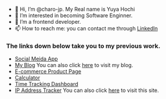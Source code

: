 - 👋 Hi, I’m @charo-jp. My Real name is Yuya Hochi
- 👀 I’m interested in becoming Software Enginner.
- 🌱 I’m a frontend developer.
- 📫 How to reach me: you can contact me through [LinkedIn](https://www.linkedin.com/in/yuyahochi/)

### The links down below take you to my previous work.
- [Social Meida App](https://github.com/leonkwan46/animal_social_media/tree/developers)
- [My Blog](https://github.com/charo-jp/yuya-hochi-blog) You can also click [here](https://www.yuyahochi.com/) to visit my blog.
- [E-commerce Product Page](https://github.com/charo-jp/E-commerce-Product-Page)
- [Calculator](https://github.com/charo-jp/Calculator)
- [Time Tracking Dashboard](https://github.com/charo-jp/Time-Tracking-Dashboard)
- [IP Address Tracker](https://github.com/charo-jp/IP-Address-Tracker) You can also click [here](https://lucid-jennings-7c30a8.netlify.app/) to visit this site.

<!---
charo-jp/charo-jp is a ✨ special ✨ repository because its `README.md` (this file) appears on your GitHub profile.
You can click the Preview link to take a look at your changes.
--->
